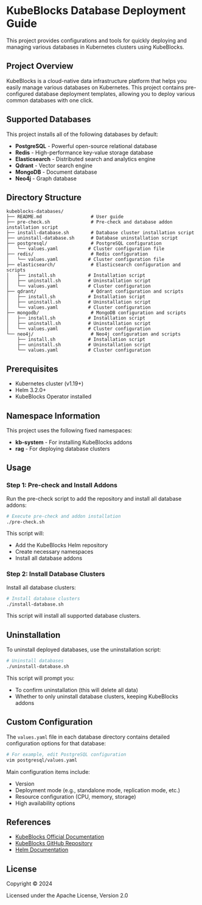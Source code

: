 # KubeBlocks Database Deployment Guide

This project provides configurations and tools for quickly deploying and managing various databases in Kubernetes clusters using KubeBlocks.

## Project Overview

KubeBlocks is a cloud-native data infrastructure platform that helps you easily manage various databases on Kubernetes. This project contains pre-configured database deployment templates, allowing you to deploy various common databases with one click.

## Supported Databases

This project installs all of the following databases by default:

- **PostgreSQL** - Powerful open-source relational database
- **Redis** - High-performance key-value storage database
- **Elasticsearch** - Distributed search and analytics engine
- **Qdrant** - Vector search engine
- **MongoDB** - Document database
- **Neo4j** - Graph database

## Directory Structure

```
kubeblocks-databases/
├── README.md                  # User guide
├── pre-check.sh               # Pre-check and database addon installation script
├── install-database.sh        # Database cluster installation script
├── uninstall-database.sh      # Database uninstallation script
├── postgresql/                # PostgreSQL configuration
│   └── values.yaml           # Cluster configuration file
├── redis/                     # Redis configuration
│   └── values.yaml           # Cluster configuration file
├── elasticsearch/             # Elasticsearch configuration and scripts
│   ├── install.sh            # Installation script
│   ├── uninstall.sh          # Uninstallation script
│   └── values.yaml           # Cluster configuration
├── qdrant/                    # Qdrant configuration and scripts
│   ├── install.sh            # Installation script
│   ├── uninstall.sh          # Uninstallation script
│   └── values.yaml           # Cluster configuration
├── mongodb/                   # MongoDB configuration and scripts
│   ├── install.sh            # Installation script
│   ├── uninstall.sh          # Uninstallation script
│   └── values.yaml           # Cluster configuration
└── neo4j/                     # Neo4j configuration and scripts
    ├── install.sh            # Installation script
    ├── uninstall.sh          # Uninstallation script
    └── values.yaml           # Cluster configuration
```

## Prerequisites

- Kubernetes cluster (v1.19+)
- Helm 3.2.0+
- KubeBlocks Operator installed

## Namespace Information

This project uses the following fixed namespaces:
- **kb-system** - For installing KubeBlocks addons
- **rag** - For deploying database clusters

## Usage

### Step 1: Pre-check and Install Addons

Run the pre-check script to add the repository and install all database addons:

```bash
# Execute pre-check and addon installation
./pre-check.sh
```

This script will:
- Add the KubeBlocks Helm repository
- Create necessary namespaces
- Install all database addons

### Step 2: Install Database Clusters

Install all database clusters:

```bash
# Install database clusters
./install-database.sh
```

This script will install all supported database clusters.

## Uninstallation

To uninstall deployed databases, use the uninstallation script:

```bash
# Uninstall databases
./uninstall-database.sh
```

This script will prompt you:
- To confirm uninstallation (this will delete all data)
- Whether to only uninstall database clusters, keeping KubeBlocks addons

## Custom Configuration

The `values.yaml` file in each database directory contains detailed configuration options for that database:

```bash
# For example, edit PostgreSQL configuration
vim postgresql/values.yaml
```

Main configuration items include:
- Version
- Deployment mode (e.g., standalone mode, replication mode, etc.)
- Resource configuration (CPU, memory, storage)
- High availability options

## References

- [KubeBlocks Official Documentation](https://kubeblocks.io/docs/)
- [KubeBlocks GitHub Repository](https://github.com/apecloud/kubeblocks)
- [Helm Documentation](https://helm.sh/docs/)

## License

Copyright © 2024

Licensed under the Apache License, Version 2.0
